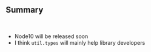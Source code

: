 ## Summary

<br />

- Node10 will be released soon
- I think `util.types` will mainly help library developers